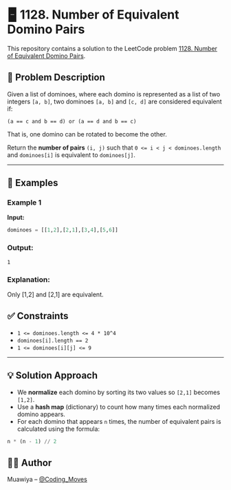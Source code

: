 # 🁢 1128. Number of Equivalent Domino Pairs

This repository contains a solution to the LeetCode problem [1128. Number of Equivalent Domino Pairs](https://leetcode.com/problems/number-of-equivalent-domino-pairs/).

## 📘 Problem Description

Given a list of dominoes, where each domino is represented as a list of two integers `[a, b]`, two dominoes `[a, b]` and `[c, d]` are considered equivalent if:

```
(a == c and b == d) or (a == d and b == c)
```

That is, one domino can be rotated to become the other.

Return the **number of pairs** `(i, j)` such that `0 <= i < j < dominoes.length` and `dominoes[i]` is equivalent to `dominoes[j]`.

---

## 🧠 Examples

### Example 1

**Input:**
```python
dominoes = [[1,2],[2,1],[3,4],[5,6]]
```
### Output:
```
1
```
### Explanation:
Only [1,2] and [2,1] are equivalent.

## ✅ Constraints

- `1 <= dominoes.length <= 4 * 10^4`
- `dominoes[i].length == 2`
- `1 <= dominoes[i][j] <= 9`

---

## 💡 Solution Approach

- We **normalize** each domino by sorting its two values so `[2,1]` becomes `[1,2]`.
- Use a **hash map** (dictionary) to count how many times each normalized domino appears.
- For each domino that appears `n` times, the number of equivalent pairs is calculated using the formula:

```python
n * (n - 1) // 2
```
## 🙋‍♂️ Author
Muawiya – [@Coding_Moves](https://www.youtube.com/@Coding_Moves)
